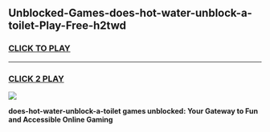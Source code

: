 
## Unblocked-Games-does-hot-water-unblock-a-toilet-Play-Free-h2twd
<h3>
<a href="https://premium76.site?title=does-hot-water-unblock-a-toilet&ref=21A">CLICK TO PLAY</a></h3>
<hr>

<h3>
<a href="https://premium76.site?title=does-hot-water-unblock-a-toilet&ref=21A">CLICK 2 PLAY</a>
  
</h3>

<a href="https://premium76.site?title=does-hot-water-unblock-a-toilet&ref=21A"><img src="https://clearcache.store/games.png"></a>


**does-hot-water-unblock-a-toilet games unblocked: Your Gateway to Fun and Accessible Online Gaming**
